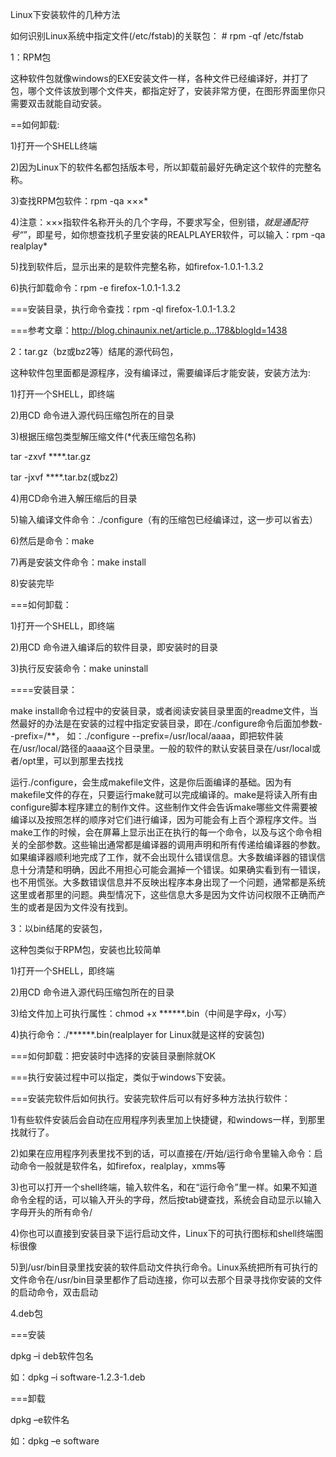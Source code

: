 
Linux下安装软件的几种方法

如何识别Linux系统中指定文件(/etc/fstab)的关联包：		# rpm -qf /etc/fstab



1：RPM包

这种软件包就像windows的EXE安装文件一样，各种文件已经编译好，并打了包，哪个文件该放到哪个文件夹，都指定好了，安装非常方便，在图形界面里你只需要双击就能自动安装。 

==如何卸载: 

1)打开一个SHELL终端 

2)因为Linux下的软件名都包括版本号，所以卸载前最好先确定这个软件的完整名称。 

3)查找RPM包软件：rpm -qa ×××* 

4)注意：×××指软件名称开头的几个字母，不要求写全，但别错，*就是通配符号“*”，即星号，如你想查找机子里安装的REALPLAYER软件，可以输入：rpm -qa realplay* 

5)找到软件后，显示出来的是软件完整名称，如firefox-1.0.1-1.3.2 

6)执行卸载命令：rpm -e firefox-1.0.1-1.3.2 

===安装目录，执行命令查找：rpm -ql firefox-1.0.1-1.3.2 

===参考文章：http://blog.chinaunix.net/article.p...178&blogId=1438 



2：tar.gz（bz或bz2等）结尾的源代码包，

这种软件包里面都是源程序，没有编译过，需要编译后才能安装，安装方法为: 

1)打开一个SHELL，即终端 

2)用CD 命令进入源代码压缩包所在的目录 

3)根据压缩包类型解压缩文件(*代表压缩包名称) 

tar -zxvf ****.tar.gz 

tar -jxvf ****.tar.bz(或bz2) 

4)用CD命令进入解压缩后的目录 

5)输入编译文件命令：./configure（有的压缩包已经编译过，这一步可以省去） 

6)然后是命令：make 

7)再是安装文件命令：make install 

8)安装完毕 

===如何卸载： 

1)打开一个SHELL，即终端 

2)用CD 命令进入编译后的软件目录，即安装时的目录 

3)执行反安装命令：make uninstall 

====安装目录：

make install命令过程中的安装目录，或者阅读安装目录里面的readme文件，当然最好的办法是在安装的过程中指定安装目录，即在./configure命令后面加参数--prefix=/**， 如：./configure --prefix=/usr/local/aaaa，即把软件装在/usr/local/路径的aaaa这个目录里。一般的软件的默认安装目录在/usr/local或者/opt里，可以到那里去找找 

运行./configure，会生成makefile文件，这是你后面编译的基础。因为有makefile文件的存在，只要运行make就可以完成编译的。make是将读入所有由configure脚本程序建立的制作文件。这些制作文件会告诉make哪些文件需要被编译以及按照怎样的顺序对它们进行编译，因为可能会有上百个源程序文件。当make工作的时候，会在屏幕上显示出正在执行的每一个命令，以及与这个命令相关的全部参数。这些输出通常都是编译器的调用声明和所有传递给编译器的参数。如果编译器顺利地完成了工作，就不会出现什么错误信息。大多数编译器的错误信息十分清楚和明确，因此不用担心可能会漏掉一个错误。如果确实看到有一错误，也不用慌张。大多数错误信息并不反映出程序本身出现了一个问题，通常都是系统这里或者那里的问题。典型情况下，这些信息大多是因为文件访问权限不正确而产生的或者是因为文件没有找到。 



3：以bin结尾的安装包，

这种包类似于RPM包，安装也比较简单 

1)打开一个SHELL，即终端 

2)用CD 命令进入源代码压缩包所在的目录 

3)给文件加上可执行属性：chmod +x ******.bin（中间是字母x，小写） 

4)执行命令：./******.bin(realplayer for Linux就是这样的安装包) 

===如何卸载：把安装时中选择的安装目录删除就OK 

===执行安装过程中可以指定，类似于windows下安装。 

===安装完软件后如何执行。安装完软件后可以有好多种方法执行软件： 

1)有些软件安装后会自动在应用程序列表里加上快捷键，和windows一样，到那里找就行了。 

2)如果在应用程序列表里找不到的话，可以直接在/开始/运行命令里输入命令：启动命令一般就是软件名，如firefox，realplay，xmms等 

3)也可以打开一个shell终端，输入软件名，和在“运行命令”里一样。如果不知道命令全程的话，可以输入开头的字母，然后按tab键查找，系统会自动显示以输入字母开头的所有命令/ 

4)你也可以直接到安装目录下运行启动文件，Linux下的可执行图标和shell终端图标很像 

5)到/usr/bin目录里找安装的软件启动文件执行命令。Linux系统把所有可执行的文件命令在/usr/bin目录里都作了启动连接，你可以去那个目录寻找你安装的文件的启动命令，双击启动 



4.deb包

===安装

dpkg –i deb软件包名

如：dpkg –i software-1.2.3-1.deb

===卸载

dpkg –e软件名

如：dpkg –e software





